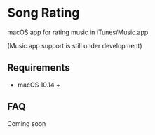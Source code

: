 # Song Rating
macOS app for rating music in iTunes/Music.app

(Music.app support is still under development)

## Requirements
- macOS 10.14 +

## FAQ
Coming soon
